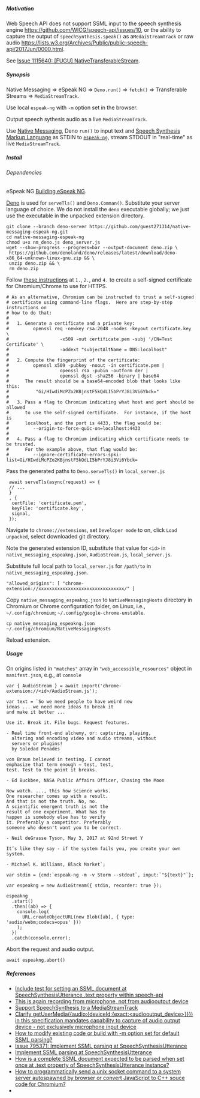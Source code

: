 <h5>Motivation</h5>

Web Speech API does not support SSML input to the speech synthesis engine https://github.com/WICG/speech-api/issues/10, or the ability to capture the output of `speechSynthesis.speak()` as a`MedaiStreamTrack` or raw audio https://lists.w3.org/Archives/Public/public-speech-api/2017Jun/0000.html.

See [Issue 1115640: [FUGU] NativeTransferableStream](https://bugs.chromium.org/p/chromium/issues/detail?id=1115640).

<h5>Synopsis</h5>

Native Messaging => eSpeak NG => `Deno.run()` => `fetch()` => Transferable Streams => `MediaStreamTrack`.

Use local `espeak-ng` with `-m` option set in the browser. 

Output speech sythesis audio as a live `MediaStreamTrack`.

Use [Native Messaging](https://developer.chrome.com/extensions/nativeMessaging), Deno `run()` to input text and [Speech Synthesis Markup Language](https://www.w3.org/TR/speech-synthesis11/) as STDIN to [`espeak-ng`](https://github.com/espeak-ng/espeak-ng), stream STDOUT in "real-time" as live `MediaStreamTrack`. 

<h5>Install<h5>

<h6>Dependencies</h6>

eSpeak NG [Building eSpeak NG](https://github.com/espeak-ng/espeak-ng/blob/master/docs/building.md#building-espeak-ng).

[Deno](https://github.com/denoland/deno) is used for `serveTls()` and `Deno.Comman()`. Substitute your server language of choice. We do not install the `deno` executable globally; we just use the executable in the unpacked extension directory.
 

```
git clone --branch deno-server https://github.com/guest271314/native-messaging-espeak-ng.git
cd native-messaging-espeak-ng
chmod u+x nm_deno.js deno_server.js
wget --show-progress --progress=bar --output-document deno.zip \
 https://github.com/denoland/deno/releases/latest/download/deno-x86_64-unknown-linux-gnu.zip && \
 unzip deno.zip && \
 rm deno.zip
 ```
  
  Follow [these instructions](https://github.com/GoogleChrome/samples/blob/gh-pages/webtransport/webtransport_server.py#L42-L72) at `1.`, `2.`, and `4.` to create a self-signed certificate for Chromium/Chrome to use for HTTPS.
  
```
# As an alternative, Chromium can be instructed to trust a self-signed
# certificate using command-line flags.  Here are step-by-step instructions on
# how to do that:
#
#   1. Generate a certificate and a private key:
#         openssl req -newkey rsa:2048 -nodes -keyout certificate.key \
#                   -x509 -out certificate.pem -subj '/CN=Test Certificate' \
#                   -addext "subjectAltName = DNS:localhost"
#
#   2. Compute the fingerprint of the certificate:
#         openssl x509 -pubkey -noout -in certificate.pem |
#                   openssl rsa -pubin -outform der |
#                   openssl dgst -sha256 -binary | base64
#      The result should be a base64-encoded blob that looks like this:
#          "Gi/HIwdiMcPZo2KBjnstF5kQdLI5bPrYJ8i3Vi6Ybck="
#
#   3. Pass a flag to Chromium indicating what host and port should be allowed
#      to use the self-signed certificate.  For instance, if the host is
#      localhost, and the port is 4433, the flag would be:
#         --origin-to-force-quic-on=localhost:4433
#
#   4. Pass a flag to Chromium indicating which certificate needs to be trusted.
#      For the example above, that flag would be:
#         --ignore-certificate-errors-spki-list=Gi/HIwdiMcPZo2KBjnstF5kQdLI5bPrYJ8i3Vi6Ybck=
```
  
Pass the generated paths to `Deno.serveTls()` in `local_server.js`
  
```
 await serveTls(async(request) => {
 // ...
 }
 , {
  certFile: 'certificate.pem',
  keyFile: 'certificate.key',
  signal, 
 });
```

Navigate to `chrome://extensions`, set `Developer mode` to on, click `Load unpacked`, select downloaded git directory.

Note the generated extension ID, substitute that value for `<id>` in `native_messaging_espeakng.json`, `AudioStream.js`, `local_server.js`.

Substitute full local path to `local_server.js` for `/path/to` in `native_messaging_espeakng.json`.
  
```
"allowed_origins": [ "chrome-extension://xxxxxxxxxxxxxxxxxxxxxxxxxxxxxxxx/" ]
```

Copy `native_messaging_espeakng.json` to `NativeMessagingHosts` directory in Chromium or Chrome configuration folder, on Linux, i.e., `~/.config/chromium`; `~/.config/google-chrome-unstable`.

`cp native_messaging_espeakng.json ~/.config/chromium/NativeMessagingHosts`

Reload extension.

<h5>Usage</h5>

On origins listed in `"matches"` array in `"web_accessible_resources"` object in `manifest.json`, e.g., at `console`

```
var { AudioStream } = await import('chrome-extension://<id>/AudioStream.js');
 
var text = `So we need people to have weird new
ideas ... we need more ideas to break it
and make it better ...

Use it. Break it. File bugs. Request features.

- Real time front-end alchemy, or: capturing, playing,
  altering and encoding video and audio streams, without
  servers or plugins!
  by Soledad Penadés
   
von Braun believed in testing. I cannot
emphasize that term enough – test, test,
test. Test to the point it breaks.

- Ed Buckbee, NASA Public Affairs Officer, Chasing the Moon

Now watch. ..., this how science works.
One researcher comes up with a result.
And that is not the truth. No, no.
A scientific emergent truth is not the
result of one experiment. What has to
happen is somebody else has to verify
it. Preferably a competitor. Preferably
someone who doesn't want you to be correct.

- Neil deGrasse Tyson, May 3, 2017 at 92nd Street Y

It’s like they say - if the system fails you, you create your own system.

- Michael K. Williams, Black Market`;
 
var stdin = {cmd:`espeak-ng -m -v Storm --stdout`, input:`"${text}"`};

var espeakng = new AudioStream({ stdin, recorder: true });
 
espeakng
  .start()
  .then((ab) => {
    console.log(
      URL.createObjectURL(new Blob([ab], { type: 'audio/webm;codecs=opus' }))
    );
  })
  .catch(console.error);
```
  
Abort the request and audio output.
  
```
await espeakng.abort()
```
  
<h5>References</h5>

- [Include test for setting an SSML document at SpeechSynthesisUtterance .text property within speech-api](https://github.com/web-platform-tests/wpt/issues/8712)
- [This is again recording from microphone, not from audiooutput device](https://github.com/guest271314/SpeechSynthesisRecorder/issues/14)
- [Support SpeechSynthesis *to* a MediaStreamTrack](https://github.com/WICG/speech-api/issues/69)
- [Clarify getUserMedia({audio:{deviceId:{exact:<audiooutput_device>}}}) in this specification mandates capability to capture of audio output device - not exclusively microphone input device](https://github.com/w3c/mediacapture-main/issues/650)
- [How to modify existing code or build with -m option set for default SSML parsing?](https://github.com/pettarin/espeakng.js-cdn/issues/1)
- [Issue 795371: Implement SSML parsing at SpeechSynthesisUtterance](https://bugs.chromium.org/p/chromium/issues/detail?id=795371)
- [Implement SSML parsing at SpeechSynthesisUtterance](https://bugzilla.mozilla.org/show_bug.cgi?id=1425523)
- [How is a complete SSML document expected to be parsed when set once at .text property of SpeechSynthesisUtterance instance?](https://github.com/WICG/speech-api/issues/10)
- [How to programmatically send a unix socket command to a system server autospawned by browser or convert JavaScript to C++ souce code for Chromium?](https://stackoverflow.com/questions/48219981/how-to-programmatically-send-a-unix-socket-command-to-a-system-server-autospawne)
- [<script type="shell"> to execute arbitrary shell commands, and import stdout or result written to local file as a JavaScript module](https://github.com/whatwg/html/issues/3443)
- [Add execute() to FileSystemDirectoryHandle](https://github.com/WICG/native-file-system/issues/97)
- [Issue 795371: Implement SSML parsing at SpeechSynthesisUtterance](https://bugs.chromium.org/p/chromium/issues/detail?id=795371)
- [Implement SSML parsing at SpeechSynthesisUtterance](https://bugzilla.mozilla.org/show_bug.cgi?id=1425523)
- [How is a complete SSML document expected to be parsed when set once at .text property of SpeechSynthesisUtterance instance?](https://github.com/WICG/speech-api/issues/10)
- [How to programmatically send a unix socket command to a system server autospawned by browser or convert JavaScript to C++ souce code for Chromium?](https://stackoverflow.com/questions/48219981/how-to-programmatically-send-a-unix-socket-command-to-a-system-server-autospawne)
- [<script type="shell"> to execute arbitrary shell commands, and import stdout or result written to local file as a JavaScript module](https://github.com/whatwg/html/issues/3443)
- [Add execute() to FileSystemDirectoryHandle](https://github.com/WICG/native-file-system/issues/97)
- [SpeechSynthesis *to* a MediaStreamTrack or: How to execute arbitrary shell commands using inotify-tools and DevTools Snippets](https://gist.github.com/guest271314/59406ad47a622d19b26f8a8c1e1bdfd5)
